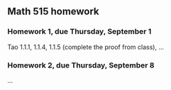 ## Math 515 homework

### Homework 1, due Thursday, September 1

Tao 1.1.1, 1.1.4, 1.1.5 (complete the proof from class), ...

### Homework 2, due Thursday, September 8

...

